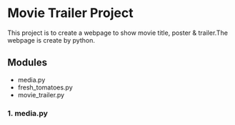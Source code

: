 # Movie Trailer Project

This project is to create a webpage to show movie title, poster & trailer.The webpage is create by python.

## Modules
* media.py
* fresh_tomatoes.py
* movie_trailer.py

### 1. media.py
